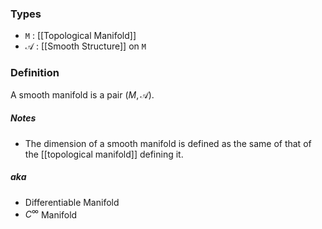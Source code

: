 ### Types
- `M` : [[Topological Manifold]] 
- $\mathscr{A}$ : [[Smooth Structure]] on `M`
### Definition
A smooth manifold is a pair $\left(M, \mathscr{A}\right)$.
##### Notes
- The dimension of a smooth manifold is defined as the same of that of the [[topological manifold]] defining it.
##### aka
- Differentiable Manifold
- $C^\infty$ Manifold